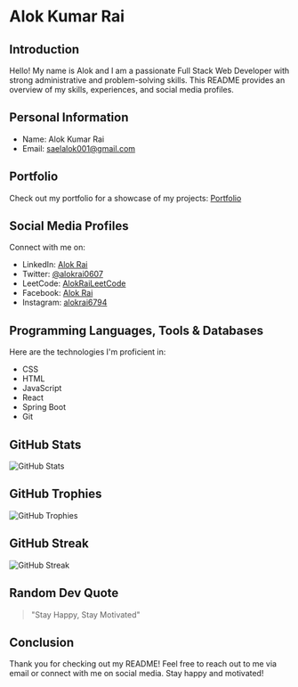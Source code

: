 # Alok Kumar Rai

## Introduction
Hello! My name is Alok and I am a passionate Full Stack Web Developer with strong administrative and problem-solving skills. This README provides an overview of my skills, experiences, and social media profiles.

## Personal Information
- Name: Alok Kumar Rai
- Email: saelalok001@gmail.com

## Portfolio
Check out my portfolio for a showcase of my projects: [Portfolio](https://alokrai0607.github.io/)

## Social Media Profiles
Connect with me on:

- LinkedIn: [Alok Rai](https://www.linkedin.com/in/alok-rai-004b35142/)
- Twitter: [@alokrai0607](https://twitter.com/@alokrai0607)
- LeetCode: [AlokRaiLeetCode](https://leetcode.com/saelalok001/)
- Facebook: [Alok Rai](https://www.facebook.com/profile.php?id=100041299964391)
- Instagram: [alokrai6794](https://www.instagram.com/alokrai6794/)

## Programming Languages, Tools & Databases
Here are the technologies I'm proficient in:

- CSS
- HTML
- JavaScript
- React
- Spring Boot
- Git

## GitHub Stats
![GitHub Stats](https://github-readme-stats.vercel.app/api?username=alokrai0607&show_icons=true&theme=algolia&count_private=true)

## GitHub Trophies
![GitHub Trophies](https://github-profile-trophy.vercel.app/?username=alokrai0607&theme=algolia)

## GitHub Streak
![GitHub Streak](https://github-readme-streak-stats.herokuapp.com/?user=alokrai0607&theme=algolia)

## Random Dev Quote
> "Stay Happy, Stay Motivated"

## Conclusion
Thank you for checking out my README! Feel free to reach out to me via email or connect with me on social media. Stay happy and motivated!
